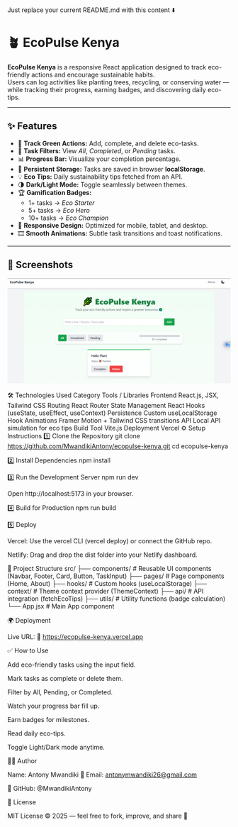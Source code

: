 Just replace your current README.md with this content ⬇️

# 🪴 EcoPulse Kenya  

**EcoPulse Kenya** is a responsive React application designed to track eco-friendly actions and encourage sustainable habits.  
Users can log activities like planting trees, recycling, or conserving water — while tracking their progress, earning badges, and discovering daily eco-tips.

---

## ✨ Features

- 🌱 **Track Green Actions:** Add, complete, and delete eco-tasks.  
- 🔎 **Task Filters:** View *All*, *Completed*, or *Pending* tasks.  
- 📊 **Progress Bar:** Visualize your completion percentage.  
- 💾 **Persistent Storage:** Tasks are saved in browser **localStorage**.  
- 💡 **Eco Tips:** Daily sustainability tips fetched from an API.  
- 🌗 **Dark/Light Mode:** Toggle seamlessly between themes.  
- 🏆 **Gamification Badges:**
  - 1+ tasks → *Eco Starter*  
  - 5+ tasks → *Eco Hero*  
  - 10+ tasks → *Eco Champion*  
- 📱 **Responsive Design:** Optimized for mobile, tablet, and desktop.  
- 🎞️ **Smooth Animations:** Subtle task transitions and toast notifications.

---

## 🎨 Screenshots
![Screenshot](assets/screenshots/ecopulsekenya.png)

🛠️ Technologies Used
Category	Tools / Libraries
Frontend	React.js, JSX, Tailwind CSS
Routing	React Router
State Management	React Hooks (useState, useEffect, useContext)
Persistence	Custom useLocalStorage Hook
Animations	Framer Motion + Tailwind CSS transitions
API	Local API simulation for eco tips
Build Tool	Vite.js
Deployment	Vercel
⚙️ Setup Instructions
1️⃣ Clone the Repository
git clone https://github.com/MwandikiAntony/ecopulse-kenya.git
cd ecopulse-kenya

2️⃣ Install Dependencies
npm install

3️⃣ Run the Development Server
npm run dev


Open http://localhost:5173
 in your browser.

4️⃣ Build for Production
npm run build

5️⃣ Deploy

Vercel: Use the vercel CLI (vercel deploy) or connect the GitHub repo.

Netlify: Drag and drop the dist folder into your Netlify dashboard.

🧩 Project Structure
src/
├── components/       # Reusable UI components (Navbar, Footer, Card, Button, TaskInput)
├── pages/            # Page components (Home, About)
├── hooks/            # Custom hooks (useLocalStorage)
├── context/          # Theme context provider (ThemeContext)
├── api/              # API integration (fetchEcoTips)
├── utils/            # Utility functions (badge calculation)
└── App.jsx           # Main App component

🌍 Deployment

Live URL:
🔗 https://ecopulse-kenya.vercel.app

✅ How to Use

Add eco-friendly tasks using the input field.

Mark tasks as complete or delete them.

Filter by All, Pending, or Completed.

Watch your progress bar fill up.

Earn badges for milestones.

Read daily eco-tips.

Toggle Light/Dark mode anytime.

👨‍💻 Author

Name: Antony Mwandiki
📧 Email: antonymwandiki26@gmail.com

🐙 GitHub: @MwandikiAntony

📜 License

MIT License © 2025 — feel free to fork, improve, and share 🌱

